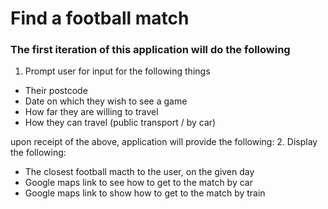 # Find a football match

### The first iteration of this application will do the following
1. Prompt user for input for the following things
- Their postcode
- Date on which they wish to see a game
- How far they are willing to travel
- How they can travel (public transport / by car)

upon receipt of the above, application will provide the following:
2. Display the following:
- The closest football macth to the user, on the given day
- Google maps link to see how to get to the match by car
- Google maps link to show how to get to the match by train